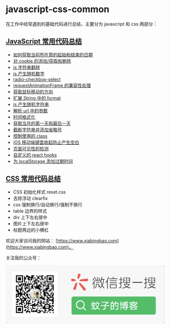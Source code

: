 # javascript-css-common

在工作中经常遇到的基础代码进行总结，主要分为 javascript 和 css 两部分：

## [JavaScript 常用代码总结](./javascript/README.md)

-   [如何获取当前所在周的起始和结束的日期](./javascript#如何获取当前所在周的起始和结束的日期)
-   [对 cookie 的添加/获取和删除](./javascript#对-cookie-的添加获取和删除)
-   [js 字符串翻转](./javascript#js-字符串翻转)
-   [js 产生随机数字](./javascript#js-产生随机数字)
-   [radio-checkbox-select](./javascript#radio-checkbox-select)
-   [requestAnimationFrame 的兼容性处理](./javascript#requestAnimationFrame-的兼容性处理)
-   [获取鼠标移动的方向](./javascript#获取鼠标移动的方向)
-   [扩展 String 中的 format](./javascript#扩展-String-中的-format)
-   [js 产生随机字符串](./javascript#js-产生随机字符串)
-   [解析 url 中的参数](./javascript#解析-url-中的参数)
-   [时间格式化](./javascript#时间格式化)
-   [获取当月的第一天和最后一天](./javascript#获取当月的第一天和最后一天)
-   [截断字符串并添加省略号](./javascript#截断字符串并添加省略号)
-   [控制使用的 class](./javascript#控制使用的-class)
-   [iOS 移动端键盘收起防止产生空白](./javascript#iOS-移动端键盘收起防止产生空白)
-   [页面可见性的检测](./javascript#页面可见性的检测)
-   [自定义的 react hooks](./javascript#自定义的-react-hooks)
-   [为 localStorage 添加过期时间](./javascript#为-localStorage-添加过期时间)

## [CSS 常用代码总结](./css/README.md)

-   CSS 初始化样式 reset.css
-   去除浮动 clearfix
-   css 强制换行/自动换行/强制不换行
-   table 边界的样式
-   div 上下左右居中
-   图片上下左右居中
-   标题两边的小横杠

欢迎大家访问我的网站： [https://www.xiabingbao.com](https://www.xiabingbao.com)。

关注我的公众号：

![蚊子的博客公众号](./img/qrcode.png)

